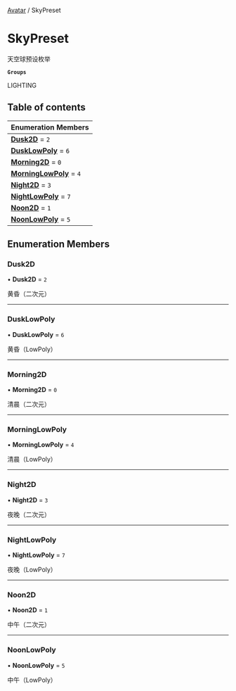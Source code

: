 [Avatar](../groups/Avatar.Avatar.md) / SkyPreset

# SkyPreset <Badge type="tip" text="Enumeration" /> <Score text="SkyPreset" />

天空球预设枚举

**`Groups`**

LIGHTING

## Table of contents

| Enumeration Members |
| :-----|
| **[Dusk2D](Gameplay.SkyPreset.md#dusk2d)** = ``2`` <br> |
| **[DuskLowPoly](Gameplay.SkyPreset.md#dusklowpoly)** = ``6`` <br> |
| **[Morning2D](Gameplay.SkyPreset.md#morning2d)** = ``0`` <br> |
| **[MorningLowPoly](Gameplay.SkyPreset.md#morninglowpoly)** = ``4`` <br> |
| **[Night2D](Gameplay.SkyPreset.md#night2d)** = ``3`` <br> |
| **[NightLowPoly](Gameplay.SkyPreset.md#nightlowpoly)** = ``7`` <br> |
| **[Noon2D](Gameplay.SkyPreset.md#noon2d)** = ``1`` <br> |
| **[NoonLowPoly](Gameplay.SkyPreset.md#noonlowpoly)** = ``5`` <br> |

## Enumeration Members

### Dusk2D <Score text="Dusk" /> 

• **Dusk2D** = ``2``

黄昏（二次元）

___

### DuskLowPoly <Score text="DuskLowPoly" /> 

• **DuskLowPoly** = ``6``

黄昏（LowPoly）

___

### Morning2D <Score text="Morning" /> 

• **Morning2D** = ``0``

清晨（二次元）

___

### MorningLowPoly <Score text="MorningLowPoly" /> 

• **MorningLowPoly** = ``4``

清晨（LowPoly）

___

### Night2D <Score text="Night" /> 

• **Night2D** = ``3``

夜晚（二次元）

___

### NightLowPoly <Score text="NightLowPoly" /> 

• **NightLowPoly** = ``7``

夜晚（LowPoly）

___

### Noon2D <Score text="Noon" /> 

• **Noon2D** = ``1``

中午（二次元）

___

### NoonLowPoly <Score text="NoonLowPoly" /> 

• **NoonLowPoly** = ``5``

中午（LowPoly）
